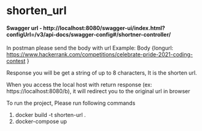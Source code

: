 # shorten_url




#### Swagger url - http://localhost:8080/swagger-ui/index.html?configUrl=/v3/api-docs/swagger-config#/shortner-controller/

In postman please send the body with url
Example:
Body
{longurl: https://www.hackerrank.com/competitions/celebrate-pride-2021-coding-contest
}

Response you will be get a string of up to 8 characters, It is the shorten url.

When you access the local host with return response (ex: https://localhost:8080/b), it will redirect you 
to the original url in browser



To run the project, Please run following commands
1. docker build -t shorten-url .
2. docker-compose up






